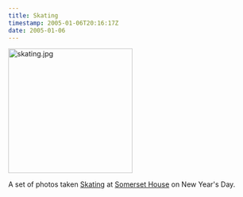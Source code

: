 ```yaml
---
title: Skating
timestamp: 2005-01-06T20:16:17Z
date: 2005-01-06
---
```


<a href='http://www.flickr.com/photos/psd/sets/74250/'><img alt="skating.jpg" src="http://blog.whatfettle.com/archives/skating.jpg" width="250" height="251" border="0" /></a>

A set of photos taken <a href='http://www.flickr.com/photos/psd/sets/74250/'>Skating</a> at <a href='http://www.somerset-house.org.uk'>Somerset House</a> on New Year's Day.
